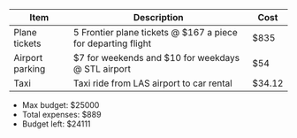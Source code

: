 |Item|Description|Cost|
|----|-----------|----|
|Plane tickets|5 Frontier plane tickets @ $167 a piece for departing flight|$835|
|Airport parking|$7 for weekends and $10 for weekdays @ STL airport|$54|
|Taxi|Taxi ride from LAS airport to car rental|$34.12|

- Max budget:     $25000
- Total expenses:   $889
- Budget left:    $24111
